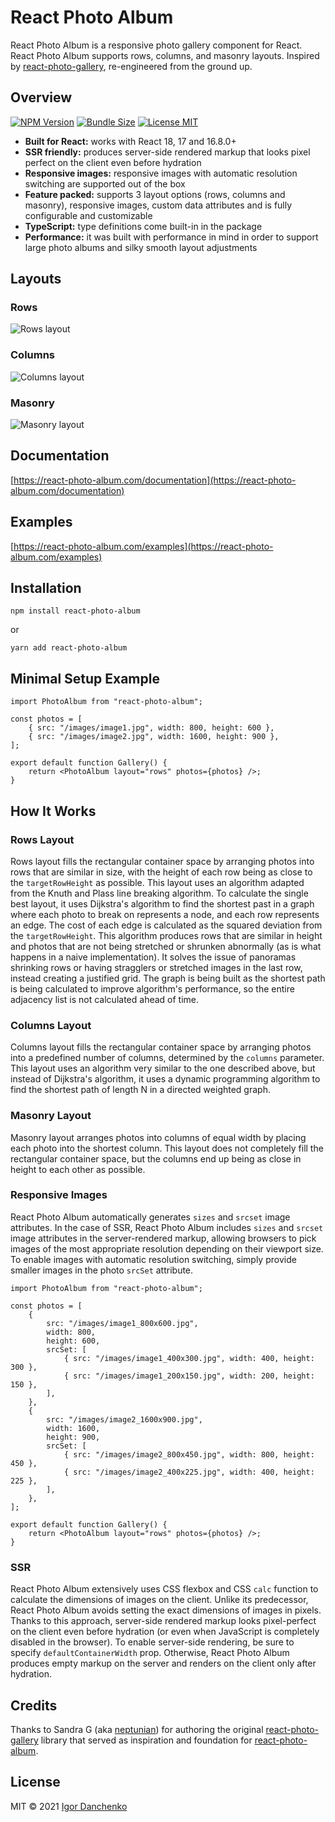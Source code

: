 # React Photo Album

React Photo Album is a responsive photo gallery component for React. React Photo Album supports rows, columns, and
masonry layouts. Inspired by [react-photo-gallery](https://github.com/neptunian/react-photo-gallery), re-engineered from
the ground up.

## Overview

[![NPM Version](https://img.shields.io/npm/v/react-photo-album?color=blue)](https://www.npmjs.com/package/react-photo-album)
[![Bundle Size](https://img.shields.io/bundlephobia/minzip/react-photo-album?color=blue)](https://bundlephobia.com/package/react-photo-album)
[![License MIT](https://img.shields.io/npm/l/react-photo-album?color=blue)](LICENSE)

-   **Built for React:** works with React 18, 17 and 16.8.0+
-   **SSR friendly:** produces server-side rendered markup that looks pixel perfect on the client even before hydration
-   **Responsive images:** responsive images with automatic resolution switching are supported out of the box
-   **Feature packed:** supports 3 layout options (rows, columns and masonry), responsive images, custom data attributes
    and is fully configurable and customizable
-   **TypeScript:** type definitions come built-in in the package
-   **Performance:** it was built with performance in mind in order to support large photo albums and silky smooth layout
    adjustments

## Layouts

### Rows

![Rows layout](https://react-photo-album.com/images/layouts/rows.jpg)

### Columns

![Columns layout](https://react-photo-album.com/images/layouts/columns.jpg)

### Masonry

![Masonry layout](https://react-photo-album.com/images/layouts/masonry.jpg)

## Documentation

[https://react-photo-album.com/documentation](https://react-photo-album.com/documentation)

## Examples

[https://react-photo-album.com/examples](https://react-photo-album.com/examples)

## Installation

```shell
npm install react-photo-album
```

or

```shell
yarn add react-photo-album
```

## Minimal Setup Example

```tsx
import PhotoAlbum from "react-photo-album";

const photos = [
    { src: "/images/image1.jpg", width: 800, height: 600 },
    { src: "/images/image2.jpg", width: 1600, height: 900 },
];

export default function Gallery() {
    return <PhotoAlbum layout="rows" photos={photos} />;
}
```

## How It Works

### Rows Layout

Rows layout fills the rectangular container space by arranging photos into rows that are similar in size, with the
height of each row being as close to the `targetRowHeight` as possible. This layout uses an algorithm adapted from the
Knuth and Plass line breaking algorithm. To calculate the single best layout, it uses Dijkstra's algorithm to find the
shortest past in a graph where each photo to break on represents a node, and each row represents an edge. The cost of
each edge is calculated as the squared deviation from the `targetRowHeight`. This algorithm produces rows that are
similar in height and photos that are not being stretched or shrunken abnormally (as is what happens in a naive
implementation). It solves the issue of panoramas shrinking rows or having stragglers or stretched images in the last
row, instead creating a justified grid. The graph is being built as the shortest path is being calculated to improve
algorithm's performance, so the entire adjacency list is not calculated ahead of time.

### Columns Layout

Columns layout fills the rectangular container space by arranging photos into a predefined number of columns, determined
by the `columns` parameter. This layout uses an algorithm very similar to the one described above, but instead of
Dijkstra's algorithm, it uses a dynamic programming algorithm to find the shortest path of length N in a directed
weighted graph.

### Masonry Layout

Masonry layout arranges photos into columns of equal width by placing each photo into the shortest column. This layout
does not completely fill the rectangular container space, but the columns end up being as close in height to each other
as possible.

### Responsive Images

React Photo Album automatically generates `sizes` and `srcset` image attributes. In the case of SSR, React Photo Album
includes `sizes` and `srcset` image attributes in the server-rendered markup, allowing browsers to pick images of the
most appropriate resolution depending on their viewport size. To enable images with automatic resolution switching,
simply provide smaller images in the photo `srcSet` attribute.

```tsx
import PhotoAlbum from "react-photo-album";

const photos = [
    {
        src: "/images/image1_800x600.jpg",
        width: 800,
        height: 600,
        srcSet: [
            { src: "/images/image1_400x300.jpg", width: 400, height: 300 },
            { src: "/images/image1_200x150.jpg", width: 200, height: 150 },
        ],
    },
    {
        src: "/images/image2_1600x900.jpg",
        width: 1600,
        height: 900,
        srcSet: [
            { src: "/images/image2_800x450.jpg", width: 800, height: 450 },
            { src: "/images/image2_400x225.jpg", width: 400, height: 225 },
        ],
    },
];

export default function Gallery() {
    return <PhotoAlbum layout="rows" photos={photos} />;
}
```

### SSR

React Photo Album extensively uses CSS flexbox and CSS `calc` function to calculate the dimensions of images on the
client. Unlike its predecessor, React Photo Album avoids setting the exact dimensions of images in pixels. Thanks to
this approach, server-side rendered markup looks pixel-perfect on the client even before hydration (or even when
JavaScript is completely disabled in the browser). To enable server-side rendering, be sure to specify
`defaultContainerWidth` prop. Otherwise, React Photo Album produces empty markup on the server and renders on the client
only after hydration.

## Credits

Thanks to Sandra G (aka [neptunian](https://github.com/neptunian)) for authoring the
original [react-photo-gallery](https://github.com/neptunian/react-photo-gallery) library that served as inspiration
and foundation for [react-photo-album](https://github.com/igordanchenko/react-photo-album).

## License

MIT © 2021 [Igor Danchenko](https://github.com/igordanchenko)
